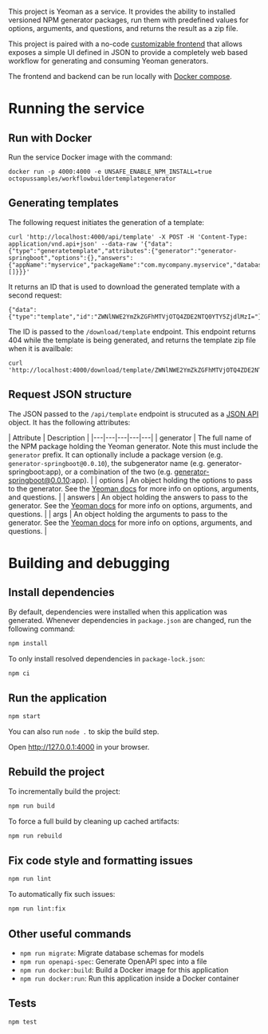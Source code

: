 This project is Yeoman as a service. It provides the ability to installed versioned NPM generator packages,
run them with predefined values for options, arguments, and questions, and returns the result as a 
zip file.

This project is paired with a no-code [customizable frontend](/js/template-customizable-frontend) that allows
exposes a simple UI defined in JSON to provide a completely web based workflow for generating and consuming
Yeoman generators.

The frontend and backend can be run locally with [Docker compose](/docker/customizable-workflow-builder).

# Running the service

## Run with Docker

Run the service Docker image with the command:

```
docker run -p 4000:4000 -e UNSAFE_ENABLE_NPM_INSTALL=true octopussamples/workflowbuildertemplategenerator
```

## Generating templates

The following request initiates the generation of a template: 

```
curl 'http://localhost:4000/api/template' -X POST -H 'Content-Type: application/vnd.api+json' --data-raw '{"data":{"type":"generatetemplate","attributes":{"generator":"generator-springboot","options":{},"answers":{"appName":"myservice","packageName":"com.mycompany.myservice","databaseType":"postgresql","dbMigrationTool":"flywaydb","buildTool":"maven"},"args":[]}}}'
```

It returns an ID that is used to download the generated template with a second request:

```
{"data":{"type":"template","id":"ZWNlNWE2YmZkZGFhMTVjOTQ4ZDE2NTQ0YTY5ZjdlMzI="}}
```

The ID is passed to the `/download/template` endpoint. This endpoint returns 404 while the template is being generated, and returns the template zip file when it is availbale:

```
curl 'http://localhost:4000/download/template/ZWNlNWE2YmZkZGFhMTVjOTQ4ZDE2NTQ0YTY5ZjdlMzI='
```

## Request JSON structure

The JSON passed to the `/api/template` endpoint is strucuted as a [JSON API](https://jsonapi.org/) object. It has the following attributes:

| Attribute  | Description  |
|---|---|---|---|---|
| generator  | The full name of the NPM package holding the Yeoman generator. Note this must include the `generator` prefix. It can optionally include a package version (e.g. `generator-springboot@0.0.10`), the subgenerator name (e.g. generator-springboot:app), or a combination of the two (e.g. generator-springboot@0.0.10:app).  |
| options  | An object holding the options to pass to the generator. See the [Yeoman docs](https://yeoman.io/authoring/user-interactions.html) for more info on options, arguments, and questions.  |
| answers  | An object holding the answers to pass to the generator. See the [Yeoman docs](https://yeoman.io/authoring/user-interactions.html) for more info on options, arguments, and questions.  | 
| args  | An object holding the arguments to pass to the generator. See the [Yeoman docs](https://yeoman.io/authoring/user-interactions.html) for more info on options, arguments, and questions.  | 



# Building and debugging

## Install dependencies

By default, dependencies were installed when this application was generated.
Whenever dependencies in `package.json` are changed, run the following command:

```sh
npm install
```

To only install resolved dependencies in `package-lock.json`:

```sh
npm ci
```

## Run the application

```sh
npm start
```

You can also run `node .` to skip the build step.

Open http://127.0.0.1:4000 in your browser.

## Rebuild the project

To incrementally build the project:

```sh
npm run build
```

To force a full build by cleaning up cached artifacts:

```sh
npm run rebuild
```

## Fix code style and formatting issues

```sh
npm run lint
```

To automatically fix such issues:

```sh
npm run lint:fix
```

## Other useful commands

- `npm run migrate`: Migrate database schemas for models
- `npm run openapi-spec`: Generate OpenAPI spec into a file
- `npm run docker:build`: Build a Docker image for this application
- `npm run docker:run`: Run this application inside a Docker container

## Tests

```sh
npm test
```
